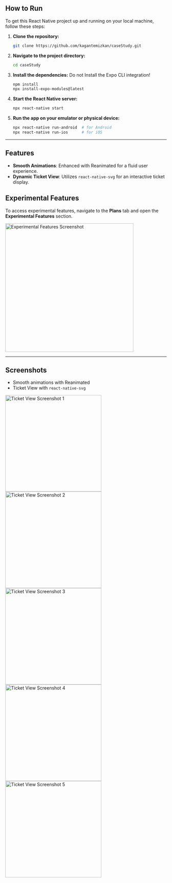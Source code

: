 ## How to Run

To get this React Native project up and running on your local machine, follow these steps:

1. **Clone the repository:**
    ```bash
    git clone https://github.com/kagantemizkan/caseStudy.git
    ```

2. **Navigate to the project directory:**
    ```bash
    cd caseStudy
    ```

3. **Install the dependencies:**
   Do not Install the Expo CLI integration!
    ```bash
    npm install
    npx install-expo-modules@latest   
    ```

5. **Start the React Native server:**
    ```bash
    npx react-native start
    ```

6. **Run the app on your emulator or physical device:**
    ```bash
    npx react-native run-android  # for Android
    npx react-native run-ios      # for iOS
    ```

---
## Features

- **Smooth Animations**: Enhanced with Reanimated for a fluid user experience.
- **Dynamic Ticket View**: Utilizes `react-native-svg` for an interactive ticket display.
  
## Experimental Features

To access experimental features, navigate to the **Plans** tab and open the **Experimental Features** section.

<img src="https://github.com/user-attachments/assets/5b4c8c0b-db0d-40d8-aa30-9723226d39d3" alt="Experimental Features Screenshot" width="400"/>

---


## Screenshots

- Smooth animations with Reanimated
- Ticket View with `react-native-svg`

<img src="https://github.com/user-attachments/assets/61e8c102-40e2-42e1-b75d-d3f7b6f757a3" alt="Ticket View Screenshot 1" width="300"/>
<img src="https://github.com/user-attachments/assets/09b7194d-a3d0-40a9-b686-237acd3c4f6b" alt="Ticket View Screenshot 2" width="300"/>
<img src="https://github.com/user-attachments/assets/0eb3fd34-3382-46fb-9b09-8f7893ec636f" alt="Ticket View Screenshot 3" width="300"/>
<img src="https://github.com/user-attachments/assets/98cb7b1c-94b0-466e-813e-973ca794c1c5" alt="Ticket View Screenshot 4" width="300"/>
<img src="https://github.com/user-attachments/assets/19606954-4a59-4af8-8269-90e96b16efda" alt="Ticket View Screenshot 5" width="300"/>


